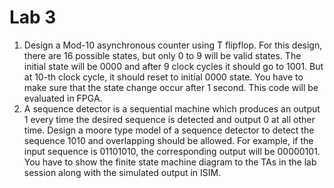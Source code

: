 # Lab 3

1. Design a Mod-10 asynchronous counter using T flipflop. For this design, there are 16 possible states, but only 0 to 9 will be valid states. The initial state will be 0000 and after 9 clock cycles it should go to 1001. But at 10-th clock cycle, it should reset to initial 0000 state. You have to make sure that the state change occur after 1 second. This code will be evaluated in FPGA.
2. A sequence detector is a sequential machine which produces an output 1 every time the desired sequence is detected and output 0 at all other time. Design a moore type model of a sequence detector to detect the sequence 1010 and overlapping should be allowed. For example, if the input sequence is 01101010, the corresponding output will be 00000101. You have to show the finite state machine diagram to the TAs in the lab session along with the simulated output in ISIM.
